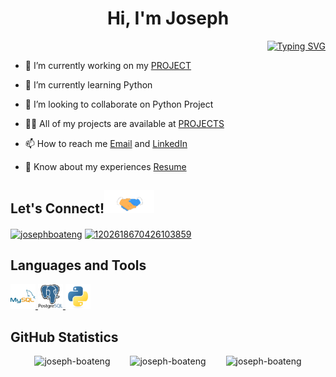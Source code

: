 <h1 align="center">Hi, I'm Joseph</h1>

<p align="right">
  <a href="https://git.io/typing-svg">
    <img src="https://readme-typing-svg.herokuapp.com?font=Fira+Code&size=28&duration=6000&pause=200&color=35B7F1&width=550&height=45&lines=Data+Analyst+;+IT+Enthusiast+;" alt="Typing SVG">
  </a>
</p>

 

  - 🔭 I’m currently working on my [PROJECT](https://github.com/Joseph-Boateng/DATA-ANALYTICS-PROJECTS)

- 🌱 I’m currently learning Python

- 👯 I’m looking to collaborate on Python Project

- 👨‍💻 All of my projects are available at [PROJECTS](https://github.com/Joseph-Boateng/DATA-ANALYTICS-PROJECTS)

- 📫 How to reach me [Email](mailto:ajenimboateng221@gmail.com) and [LinkedIn](https://linkedin.com/in/josephboateng)

- 📄 Know about my experiences [Resume](https://rb.gy/kzxip9)

## <b> Let's Connect!</b><img src="https://github.com/0xAbdulKhalid/0xAbdulKhalid/raw/main/assets/mdImages/handshake.gif" width ="80">
<p align="left">
<a href="https://linkedin.com/in/josephboateng" target="blank"><img align="center" src="https://raw.githubusercontent.com/rahuldkjain/github-profile-readme-generator/master/src/images/icons/Social/linked-in-alt.svg" alt="josephboateng" height="30" width="40" /></a>
<a href="https://discord.gg/1202618670426103859" target="blank"><img align="center" src="https://raw.githubusercontent.com/rahuldkjain/github-profile-readme-generator/master/src/images/icons/Social/discord.svg" alt="1202618670426103859" height="30" width="40" /></a>
</p>

## Languages and Tools
<p align="left"> <a href="https://www.mysql.com/" target="_blank" rel="noreferrer"> <img src="https://raw.githubusercontent.com/devicons/devicon/master/icons/mysql/mysql-original-wordmark.svg" alt="mysql" width="40" height="40"/> </a> <a href="https://www.postgresql.org" target="_blank" rel="noreferrer"> <img src="https://raw.githubusercontent.com/devicons/devicon/master/icons/postgresql/postgresql-original-wordmark.svg" alt="postgresql" width="40" height="40"/> </a> <a href="https://www.python.org" target="_blank" rel="noreferrer"> <img src="https://raw.githubusercontent.com/devicons/devicon/master/icons/python/python-original.svg" alt="python" width="40" height="40"/> </a> </p>



## GitHub Statistics

<div style="display: flex; justify-content: center; align-items: center; gap: 2rem;">
  <img align="center" src="https://github-readme-stats.vercel.app/api/top-langs?username=joseph-boateng&show_icons=true&theme=radical" alt="joseph-boateng" />
  
  <img align="center" src="https://github-readme-stats.vercel.app/api?username=joseph-boateng&show_icons=true&theme=radical" alt="joseph-boateng" />
  
  <img align="center" src="https://github-readme-streak-stats.herokuapp.com/?user=joseph-boateng&show_icons=true&theme=radical" alt="joseph-boateng" />
</div>
